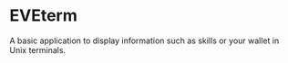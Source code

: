 # EVEterm
A basic application to display information such as skills or your wallet in Unix terminals.
